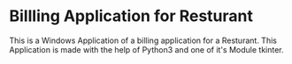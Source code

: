 # Billling Application for Resturant
This is a Windows Application of a billing application for a Resturant. This Application is made with the help of Python3 and one of it's Module tkinter.

